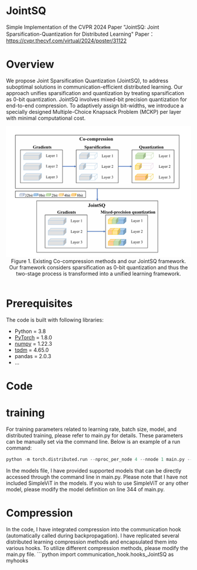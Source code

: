 # JointSQ
 Simple Implementation of the CVPR 2024 Paper "JointSQ: Joint Sparsification-Quantization for Distributed Learning"
 Paper：https://cvpr.thecvf.com/virtual/2024/poster/31122
# Overview
  We propose Joint Sparsification Quantization (JointSQ), to address suboptimal solutions in communication-efficient distributed learning. Our approach unifies sparsification and quantization by treating sparsification as 0-bit quantization. JointSQ involves mixed-bit precision quantization for end-to-end compression. To adaptively assign bit-widths, we introduce a specially designed Multiple-Choice Knapsack Problem (MCKP) per layer with minimal computational cost.
<p align="center">
<img src="JointSQ.png" width="700"><br/>
 Figure 1. Existing Co-compression methods and our JointSQ framework. Our framework considers sparsification as 0-bit quantization and thus the two-stage process is transformed into a unified learning framework.  <br/><br/>

# Prerequisites
 The code is built with following libraries:
- Python = 3.8
- [PyTorch](https://github.com/pytorch/pytorch) = 1.8.0
- [numpy](https://github.com/numpy/numpy) = 1.22.3
- [tqdm](https://github.com/tqdm/tqdm) = 4.65.0
- pandas = 2.0.3
- ...

 # Code
  # training
   For training parameters related to learning rate, batch size, model, and distributed training, please refer to main.py for details. These parameters can be manually set via the command line. Below is an example of a run command:
   ```python
   python -m torch.distributed.run --nproc_per_node 4 --nnode 1 main.py --with_gc
```
In the models file, I have provided supported models that can be directly accessed through the command line in main.py. Please note that I have not included SimpleViT in the models. If you wish to use SimpleViT or any other model, please modify the model definition on line 344 of main.py. 
  # Compression
  In the code, I have integrated compression into the communication hook (automatically called during backpropagation). I have replicated several distributed learning compression methods and encapsulated them into various hooks. To utilize different compression methods, please modify the main.py file.
    ```python
   import communication_hook.hooks_JointSQ as myhooks
```
